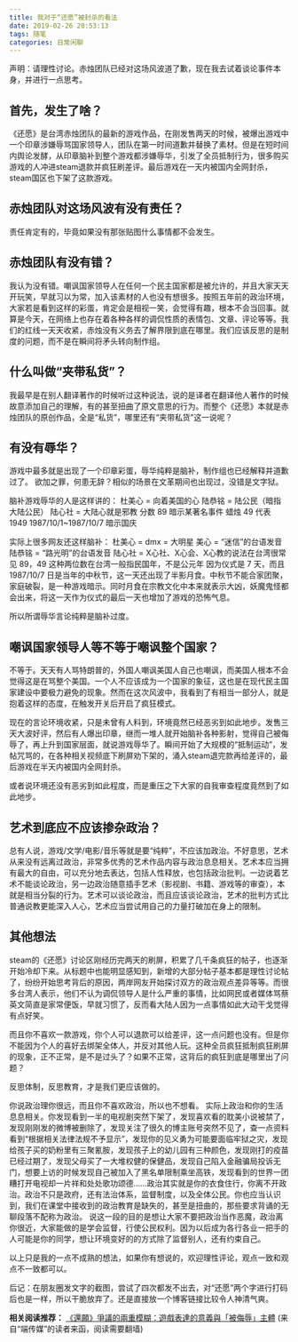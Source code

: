 ```yaml
---
title: 我对于“还愿”被封杀的看法
date: 2019-02-26 20:53:13
tags: 随笔
categories: 日常闲聊
---
```

声明：请理性讨论。赤烛团队已经对这场风波道了歉，现在我去试着谈论事件本身，并进行一点思考。

## 首先，发生了啥？

《还愿》是台湾赤烛团队的最新的游戏作品，在刚发售两天的时候，被爆出游戏中一个印章涉嫌辱骂国家领导人，团队在第一时间道歉并替换了素材。但是在短时间内舆论发酵，从印章脑补到整个游戏都涉嫌辱华，引发了全员抵制行为，很多购买游戏的人冲进steam退款并疯狂刷差评。最后游戏在一天内被国内全网封杀，steam国区也下架了这款游戏。

<!--more-->

## 赤烛团队对这场风波有没有责任？

责任肯定有的，毕竟如果没有那张贴图什么事情都不会发生。

## 赤烛团队有没有错？

我认为没有错。嘲讽国家领导人在任何一个民主国家都是被允许的，并且大家天天开玩笑，早就习以为常，加入该素材的人也没有想很多。按照五年前的政治环境，大家若是看到这样的彩蛋，肯定会是相视一笑，会觉得有趣，根本不会当回事。就算是今天，在网络上也存在着各种各样的调侃性质的表情包、文章、评论等等。我们的红线一天天收紧，赤烛没有义务去了解界限到底在哪里。我们应该反思的是制度的问题，而不是在瞬间将矛头转向制作组。

## 什么叫做“夹带私货”？

我最早是在别人翻译著作的时候听过这种说法，说的是译者在翻译他人著作的时候故意添加自己的理解，有的甚至扭曲了原文意思的行为。而整个《还愿》本就是赤烛团队的原创作品，全是“私货”，哪里还有“夹带私货”这一说呢？

## 有没有辱华？

游戏中最多就是出现了一个印章彩蛋，辱华纯粹是脑补，制作组也已经解释并道歉过了。
欲加之罪，何患无辞？相似的场景在文革期间也出现过，没错是文字狱。

脑补游戏辱华的人是这样讲的：
杜美心 = 向着美国的心
陆恭铭 = 陆公民（暗指大陆公民）
陆心社 = 大陆心就是邪教
分数 89 暗示某著名事件
蜡烛 49 代表 1949
1987/10/1~1987/10/7 暗示国庆

实际上很多网友还这样脑补：
杜美心 = dmx = 大明星
美心 = “迷信”的台语发音
陆恭铭 = “路光明”的台语发音
陆心社 = X心社、X心会、X心教的说法在台湾很常见
89，49 这种两位数在台湾一般指民国年，不是公元年
因为仪式是 7 天，而且 1987/10/7 日是当年的中秋节，这一天还出现了半影月食。中秋节不能合家团聚，家庭破裂，是一种游戏暗示。同时月食在宗教文化中本来就表示大凶，妖魔鬼怪都会出来，将这一天作为仪式的最后一天也增加了游戏的恐怖气息。

所以所谓辱华言论纯粹是脑补过度。

## 嘲讽国家领导人等不等于嘲讽整个国家？

不等于。天天有人骂特朗普的，外国人嘲讽美国人自己也嘲讽，而美国人根本不会觉得这是在骂整个美国。一个人不应该成为一个国家的象征，这也是在现代民主国家建设中要极力避免的现象。然而在这次风波中，我看到了有相当一部分人，就是抱着这样的态度，在触发开关后开启了疯狂模式。

现在的言论环境收紧，只是未曾有人料到，环境竟然已经恶劣到如此地步。发售三天大波好评，然后有人爆出印章，继而一堆人就开始脑补各种影射，觉得自己被侮辱了，再上升到国家层面，就说游戏辱华了。瞬间开始了大规模的“抵制运动”，发帖咒骂的，在各种相关视频底下刷屏劝下架的，涌入steam退完款再给差评的，最后游戏在半天内被国内全网封杀。

或者说环境还没有恶劣到如此程度，而是重压之下大家的自我审查程度竟然到了如此地步。

## 艺术到底应不应该掺杂政治？

总有人说，游戏/文学/电影/音乐等就是要“纯粹”，不应该加政治。不好意思，艺术从来没有远离过政治，非常多优秀的艺术作品内容与政治息息相关。艺术本应当拥有最大的自由，可以充分地去表达，包括人性释放，也包括政治批判。一边说着艺术不能谈论政治，另一边政治随意插手艺术（影视剧、书籍、游戏等的审查），本就是相当分裂的行为。艺术可以谈论政治，而且应该谈论政治，艺术的批判方式比普通说教更能深入人心，艺术应当尝试用自己的力量打破加在身上的限制。

## 其他想法

steam的《还愿》讨论区刚经历完两天的刷屏，积累了几千条疯狂的帖子，也逐渐开始冷却下来。从标题中也能明显感知到，新增的大部分帖子基本都是理性讨论帖了，纷纷开始思考背后的原因，两岸网友开始探讨双方的政治观点差异等等。而很多台湾人表示，他们不认为调侃领导人是什么严重的事情，比如网民或者媒体骂蔡英文简直是家常便饭，早就习惯了，反而看大陆人因为一点事情如此大动干戈觉得有点好笑。

而且你不喜欢一款游戏，你个人可以退款可以给差评，这一点问题也没有。但是你不能因为个人的喜好去绑架全体人，并反对其他人玩。这种全员疯狂抵制疯狂刷屏的现象，正不正常，是不是过头了？如果不正常，这背后的疯狂到底是哪里出了问题？

反思体制，反思教育，才是我们更应该做的。

你说政治理你很远，而且你不喜欢政治，所以也不想看。
实际上政治和你的生活息息相关。你发现看到一半的电视剧突然下架了，发现喜欢看的耽美小说被禁了，发现刚刚发的微博被删除了，发现关注了很久的博主账号突然不见了，查一点资料看到“根据相关法律法规不予显示”，发现你的见义勇为可能要面临牢狱之灾，发现给孩子买的奶粉里有三聚氰胺，发现孩子上的幼儿园有三种颜色，发现刚打的疫苗已经过期了，发现父母买了一大堆权健的保健品，发现自己陷入金融骗局投诉无门，想要上访的时候发现自己被加入了黑名单限制乘坐高铁，发现看到的世界一团糟打开电视却一片祥和处处歌功颂德……政治其实就是你的衣食住行，你离不开政治。政治不只是政府，还有法治体系，监督制度，以及全体公民。你也应当认识到，我们在课堂中接收到的政治教育是缺失的，甚至是扭曲的，那些要求背诵的无聊段落不配称为政治。
说这一段的目的是想让大家不要把政治当作恶魔，政治离你很近，大家能做的是学会监督，行使公民权利。因为以后成为各行各业一把手的人可能是你的同学，想让环境变好的的方式除了监督别人，还有约束自己。

以上只是我的一点不成熟的想法，如果你有想说的，欢迎理性评论，观点一致和观点不一致都可以。

后记：在朋友圈发文字的截图，尝试了四次都发不出去，对“还愿”两个字进行打码后也是一样，所以干脆放弃了。还是直接放一个博客链接比较令人神清气爽。

**相关阅读推荐：**
[《還願》爭議的兩重模糊：遊戲表達的意義與「被侮辱」主體](https://theinitium.com/article/20190227-notes-devotion)
(来自“端传媒”的读者来函，阅读需要翻墙)